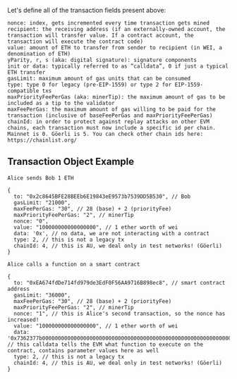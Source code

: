 Let's define all of the transaction fields present above:

    nonce: index, gets incremented every time transaction gets mined
    recipient: the receiving address (if an externally-owned account, the transaction will transfer value. If a contract account, the transaction will execute the contract code)
    value: amount of ETH to transfer from sender to recipient (in WEI, a denomination of ETH)
    yParity, r, s (aka: digital signature): signature components
    init or data: typically referred to as “calldata”, 0 if just a typical ETH transfer
    gasLimit: maximum amount of gas units that can be consumed
    type: type 0 for legacy (pre-EIP-1559) or type 2 for EIP-1559-compatible txs
    maxPriorityFeePerGas (aka: minerTip): the maximum amount of gas to be included as a tip to the validator
    maxFeePerGas: the maximum amount of gas willing to be paid for the transaction (inclusive of baseFeePerGas and maxPriorityFeePerGas)
    chainId: in order to protect against replay attacks on other EVM chains, each transaction must now include a specific id per chain. Mainnet is 0. Göerli is 5. You can check other chain ids here: https://chainlist.org/


## Transaction Object Example

    Alice sends Bob 1 ETH
```
{
  to: "0x2c8645BFE28BEEb6E19843eE9573b7539DD5B530", // Bob
  gasLimit: "21000",
  maxFeePerGas: "30", // 28 (base) + 2 (priorityFee)
  maxPriorityFeePerGas: "2", // minerTip
  nonce: "0",
  value: "100000000000000000", // 1 ether worth of wei
  data: '0x', // no data, we are not interacting with a contract
  type: 2, // this is not a legacy tx
  chainId: 4, // this is AU, we deal only in test networks! (Göerli)    
}
```

    Alice calls a function on a smart contract
```
{
  to: "0xEA674fdDe714fd979de3EdF0F56AA9716B898ec8", // smart contract address
  gasLimit: "36000",
  maxFeePerGas: "30", // 28 (base) + 2 (priorityFee)
  maxPriorityFeePerGas: "2", // minerTip
  nonce: "1", // this is Alice's second transaction, so the nonce has increased!
  value: "100000000000000000", // 1 ether worth of wei
  data: '0x7362377b0000000000000000000000000000000000000000000000000000000000000000', // this calldata tells the EVM what function to execute on the contract, contains parameter values here as well
  type: 2, // this is not a legacy tx
  chainId: 4, // this is AU, we deal only in test networks! (Göerli)    
}
```